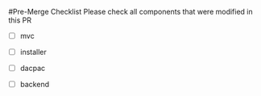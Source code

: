 #Pre-Merge Checklist
Please check all components that were modified in this PR

- [ ] mvc
- [ ] installer
- [ ] dacpac
- [ ] backend

